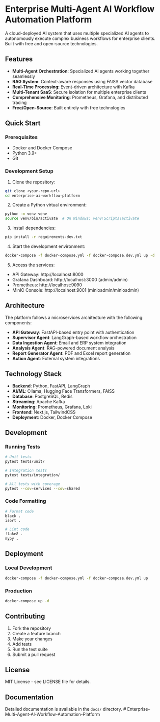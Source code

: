 # Enterprise Multi-Agent AI Workflow Automation Platform

A cloud-deployed AI system that uses multiple specialized AI agents to autonomously execute complex business workflows for enterprise clients. Built with free and open-source technologies.

## Features

- **Multi-Agent Orchestration**: Specialized AI agents working together seamlessly
- **RAG System**: Context-aware responses using FAISS vector database
- **Real-Time Processing**: Event-driven architecture with Kafka
- **Multi-Tenant SaaS**: Secure isolation for multiple enterprise clients
- **Comprehensive Monitoring**: Prometheus, Grafana, and distributed tracing
- **Free/Open-Source**: Built entirely with free technologies

## Quick Start

### Prerequisites

- Docker and Docker Compose
- Python 3.9+
- Git

### Development Setup

1. Clone the repository:

```bash
git clone <your-repo-url>
cd enterprise-ai-workflow-platform
```

2. Create a Python virtual environment:

```bash
python -m venv venv
source venv/bin/activate  # On Windows: venv\Scripts\activate
```

3. Install dependencies:

```bash
pip install -r requirements-dev.txt
```

4. Start the development environment:

```bash
docker-compose -f docker-compose.yml -f docker-compose.dev.yml up -d
```

5. Access the services:

- API Gateway: http://localhost:8000
- Grafana Dashboard: http://localhost:3000 (admin/admin)
- Prometheus: http://localhost:9090
- MinIO Console: http://localhost:9001 (minioadmin/minioadmin)

## Architecture

The platform follows a microservices architecture with the following components:

- **API Gateway**: FastAPI-based entry point with authentication
- **Supervisor Agent**: LangGraph-based workflow orchestration
- **Data Ingestion Agent**: Email and ERP system integration
- **Analysis Agent**: RAG-powered document analysis
- **Report Generator Agent**: PDF and Excel report generation
- **Action Agent**: External system integrations

## Technology Stack

- **Backend**: Python, FastAPI, LangGraph
- **AI/ML**: Ollama, Hugging Face Transformers, FAISS
- **Database**: PostgreSQL, Redis
- **Streaming**: Apache Kafka
- **Monitoring**: Prometheus, Grafana, Loki
- **Frontend**: Next.js, TailwindCSS
- **Deployment**: Docker, Docker Compose

## Development

### Running Tests

```bash
# Unit tests
pytest tests/unit/

# Integration tests
pytest tests/integration/

# All tests with coverage
pytest --cov=services --cov=shared
```

### Code Formatting

```bash
# Format code
black .
isort .

# Lint code
flake8 .
mypy .
```

## Deployment

### Local Development

```bash
docker-compose -f docker-compose.yml -f docker-compose.dev.yml up
```

### Production

```bash
docker-compose up -d
```

## Contributing

1. Fork the repository
2. Create a feature branch
3. Make your changes
4. Add tests
5. Run the test suite
6. Submit a pull request

## License

MIT License - see LICENSE file for details.

## Documentation

Detailed documentation is available in the `docs/` directory.
#   E n t e r p r i s e - M u l t i - A g e n t - A I - W o r k f l o w - A u t o m a t i o n - P l a t f o r m  
 